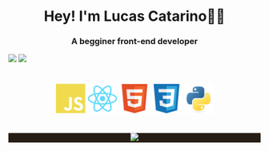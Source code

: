 <h1 align="center">Hey! I'm Lucas Catarino🧙‍♂️</h1>
<h3 align="center">A begginer front-end developer</h3>

<div>
  <img width="56.5%" src="https://github-readme-stats.vercel.app/api?username=LucasMarmittCatarino&theme=github_dark&rank_icon=github&show_icons=true"/>
  <img width="43%" src="https://github-readme-stats.vercel.app/api/top-langs/?username=LucasMarmittCatarino&theme=github_dark&layout=compact"/>
</div>

#
<div align="center">
  <img align="center" height="60" src="https://raw.githubusercontent.com/devicons/devicon/master/icons/javascript/javascript-plain.svg"/>
  <img align="center" height="60" src="https://raw.githubusercontent.com/devicons/devicon/master/icons/react/react-original.svg"/>
  <img align="center" height="60" src="https://raw.githubusercontent.com/devicons/devicon/master/icons/html5/html5-original.svg"/>
  <img align="center" height="60" src="https://raw.githubusercontent.com/devicons/devicon/master/icons/css3/css3-original.svg"/>
  <img align="center" height="60" src="https://raw.githubusercontent.com/devicons/devicon/master/icons/python/python-original.svg"/>
</div>

#
<div align="center" style="background-color: #261d15;">
  <img src="https://media0.giphy.com/media/687qS11pXwjCM/giphy.gif"/>
</div>
